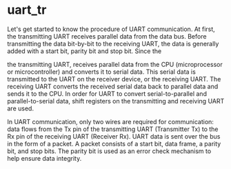 # uart_tr
Let's get started to know the procedure of UART communication. At first, the transmitting UART receives parallel data from the data bus. Before transmitting the data bit-by-bit to the receiving UART, the data is generally added with a start bit, parity bit and stop bit. Since the 


 the transmitting UART, receives parallel data from the CPU (microprocessor or microcontroller) and converts it to serial data. This serial data is transmitted to the UART on the receiver device, or the receiving UART. The receiving UART converts the received serial data back to parallel data and sends it to the CPU. In order for UART to convert serial-to-parallel and parallel-to-serial data, shift registers on the transmitting and receiving UART are used.

In UART communication, only two wires are required for communication: data flows from the Tx pin of the transmitting UART (Transmitter Tx) to the Rx pin of the receiving UART (Receiver Rx).
UART data is sent over the bus in the form of a packet. A packet consists of a start bit, data frame, a parity bit, and stop bits. The parity bit is used as an error check mechanism to help ensure data integrity.
